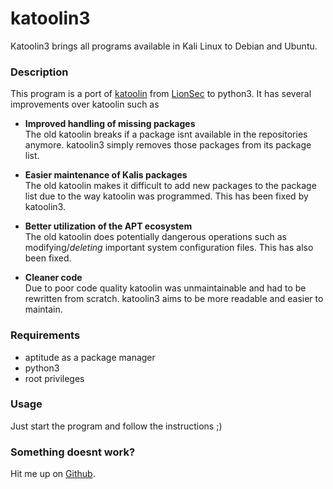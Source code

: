 # katoolin3
Katoolin3 brings all programs available in Kali Linux to Debian and Ubuntu.

### Description
This program is a port of [katoolin](https://github.com/LionSec/katoolin) from [LionSec](https://github.com/LionSec) to python3. It has several improvements over katoolin such as
- __Improved handling of missing packages__   
The old katoolin breaks if a package isnt available in the repositories anymore. katoolin3 simply removes those packages from its package list.

- __Easier maintenance of Kalis packages__   
The old katoolin makes it difficult to add new packages to the package list due to the way katoolin was programmed. This has been fixed by katoolin3.

- __Better utilization of the APT ecosystem__   
The old katoolin does potentially dangerous operations such as modifying/*deleting* important system configuration files. This has also been fixed.

- __Cleaner code__   
Due to poor code quality katoolin was unmaintainable and had to be rewritten from scratch. katoolin3 aims to be more readable and easier to maintain.

### Requirements
- aptitude as a package manager
- python3
- root privileges

### Usage
Just start the program and follow the instructions ;)

### Something doesnt work?
Hit me up on [Github](https://github.com/s-h-3-l-l/katoolin3/issues/new/choose).